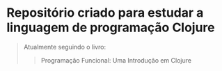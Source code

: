 # Repositório criado para estudar a linguagem de programação Clojure

>Atualmente seguindo o livro:
>> Programação Funcional: Uma Introdução em Clojure
